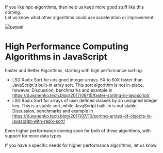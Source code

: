 If you like hpc-algorithms, then help us keep more good stuff like this coming.\
Let us know what other algorithms could use acceleration or improvement.

[![paypal](https://www.paypalobjects.com/en_US/i/btn/btn_donateCC_LG.gif)](https://www.paypal.com/cgi-bin/webscr?cmd=_s-xclick&hosted_button_id=LDD8L7UPAC7QL)

# High Performance Computing Algorithms in JavaScript

Faster and Better Algorithms, starting with high performance sorting:
- LSD Radix Sort for unsigned integer arrays. 5X to 50X faster than JavaScript's built-in array sort.
This sort algorithm is not in-place, however.
Discussion, benchmarks and example in https://duvanenko.tech.blog/2017/06/15/faster-sorting-in-javascript/
- LSD Radix Sort for arrays of user defined classes by an unsigned integer key. This is a stable sort,
while JavaScript built-in is not stable.
Discussion, benchmarks and example in https://duvanenko.tech.blog/2017/07/10/sorting-arrays-of-objects-in-javascript-with-radix-sort/

Even higher performance coming soon for both of these algorithms, with support for more data types.

If you have a specific needs for higher performance algorithms, let us know.
